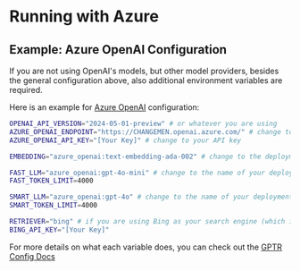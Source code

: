 # Running with Azure

## Example: Azure OpenAI Configuration

If you are not using OpenAI's models, but other model providers, besides the general configuration above, also additional environment variables are required.

Here is an example for [Azure OpenAI](https://learn.microsoft.com/en-us/azure/ai-services/openai/concepts/models) configuration:

```bash
OPENAI_API_VERSION="2024-05-01-preview" # or whatever you are using
AZURE_OPENAI_ENDPOINT="https://CHANGEMEN.openai.azure.com/" # change to the name of your deployment
AZURE_OPENAI_API_KEY="[Your Key]" # change to your API key

EMBEDDING="azure_openai:text-embedding-ada-002" # change to the deployment of your embedding model

FAST_LLM="azure_openai:gpt-4o-mini" # change to the name of your deployment (not model-name)
FAST_TOKEN_LIMIT=4000

SMART_LLM="azure_openai:gpt-4o" # change to the name of your deployment (not model-name)
SMART_TOKEN_LIMIT=4000

RETRIEVER="bing" # if you are using Bing as your search engine (which is likely if you use Azure)
BING_API_KEY="[Your Key]"
```

For more details on what each variable does, you can check out the [GPTR Config Docs](https://docs.gptr.dev/docs/gpt-researcher/gptr/config)